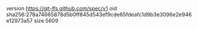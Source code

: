version https://git-lfs.github.com/spec/v1
oid sha256:278a74665878d5b0ff845d543ef9cde65fdeafc1d9b3e3096e2e946e12973a57
size 5609
